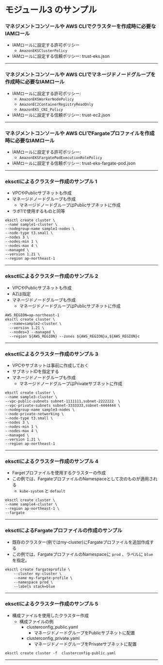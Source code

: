 # モジュール3 のサンプル


### マネジメントコンソールや AWS CLIでクラスターを作成時に必要なIAMロール
* IAMロールに設定する許可ポリシー
  -  `AmazonEKSClusterPolicy`
* IAMロールに設定する信頼ポリシー: trust-eks.json

---

### マネジメントコンソールや AWS CLIでマネージドノードグループを作成時に必要なIAMロール
* IAMロールに設定する許可ポリシー: 
  - `AmazonEKSWorkerNodePolicy`
  - `AmazonEC2ContainerRegistryReadOnly`
  - `AmazonEKS_CNI_Policy`
* IAMロールに設定する信頼ポリシー: trust-ec2.json
---
### マネジメントコンソールや AWS CLIでFargateプロファイルを作成時に必要なIAMロール
* IAMロールに設定する許可ポリシー:
  - `AmazonEKSFargatePodExecutionRolePolicy`
* IAMロールに設定する信頼ポリシー: trust-eks-fargate-pod.json

---
### eksctlによるクラスター作成のサンプル 1

* VPCやPublicサブネットも作成
* マネージドノードグループも作成
  - マネージドノードグループはPublicサブネットに作成 
* ラボ1で使用するものと同等

```
eksctl create cluster \
--name sample1-cluster \
--nodegroup-name sample1-nodes \
--node-type t3.small \
--nodes 3 \
--nodes-min 1 \
--nodes-max 4 \
--managed \
--version 1.21 \
--region ap-northeast-1
```

---

### eksctlによるクラスター作成のサンプル 2

* VPCやPublicサブネットも作成
* AZは指定
* マネージドノードグループも作成
  - マネージドノードグループはPublicサブネットに作成 

```
AWS_REGION=ap-northeast-1
eksctl create cluster \
  --name=sample2-cluster \
  --version 1.21 \
  --nodes=3 --managed \
  --region ${AWS_REGION} --zones ${AWS_REGION}a,${AWS_REGION}c
```
---

### eksctlによるクラスター作成のサンプル 3

* VPCやサブネットは事前に作成しておく
* サブネットIDを指定する
* マネージドノードグループも作成
  - マネージドノードグループはPrivateサブネットに作成 

```
eksctl create cluster \
--name sample3-cluster \
--vpc-public-subnets subnet-1111111,subnet-2222222  \
--vpc-private-subnets subnet-3333333,subnet-4444444 \
--nodegroup-name sample3-nodes \
--node-private-networking \
--node-type t3.small \
--nodes 3 \
--nodes-min 1 \
--nodes-max 4 \
--managed \
--version 1.21 \
--region ap-northeast-1
```
---

### eksctlによるクラスター作成のサンプル 4

* Fargetプロファイルを使用するクラスターの作成
* この例では、FargateプロファイルのNamespaceとして次のものが適用される
  - `kube-system` と `default` 

```
eksctl create cluster \
--name sample4-cluster \
--region ap-northeast-1 \
--fargate
```
---

### eksctlによるFargateプロファイルの作成のサンプル 

* 既存のクラスター(例ではmy-cluster)にFargateプロファイルを追加作成する
* この例では、FargateプロファイルのNamespaceに `prod` 、ラベルに `blue` を指定。

```
eksctl create fargateprofile \
    --cluster my-cluster \
    --name my-fargate-profile \
    --namespace prod \
    --labels stack=blue
```

---

### eksctlによるクラスター作成のサンプル 5

* 構成ファイルを使用したクラスター作成
  - 構成ファイルの例
    - clusterconfig_public.yaml
      - マネージドノードグループをPublicサブネットに配置
    - clusterconfig_private.yaml
      - マネージドノードグループをPrivateサブネットに配置

```
eksctl create cluster -f  clusterconfig-public.yaml
```

---